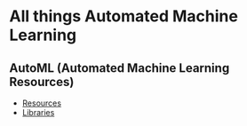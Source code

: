 # All things Automated Machine Learning # 

## AutoML (Automated Machine Learning Resources) ##
 - [Resources](https://github.com/Avkash/mldl/blob/master/pages/automl-resources.md)
 - [Libraries](https://github.com/Avkash/mldl/blob/master/pages/automl-libraries.md)
